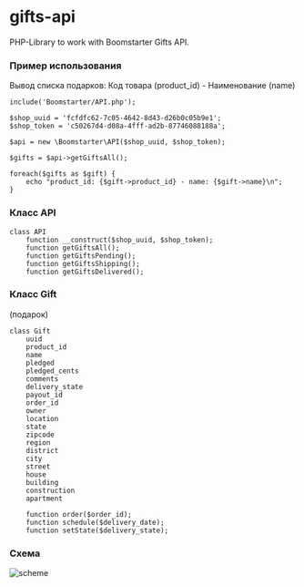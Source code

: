 gifts-api
=========

PHP-Library to work with Boomstarter Gifts API.


### Пример использования

Вывод списка подарков: Код товара (product_id) - Наименование (name)

    include('Boomstarter/API.php');

    $shop_uuid = 'fcfdfc62-7c05-4642-8d43-d26b0c05b9e1';
    $shop_token = 'c50267d4-d08a-4fff-ad2b-87746088188a';
    
    $api = new \Boomstarter\API($shop_uuid, $shop_token);
    
    $gifts = $api->getGiftsAll();
    
    foreach($gifts as $gift) {
        echo "product_id: {$gift->product_id} - name: {$gift->name}\n";
    }
    
### Класс API

    class API
        function __construct($shop_uuid, $shop_token);
        function getGiftsAll();
        function getGiftsPending();
        function getGiftsShipping();
        function getGiftsDelivered();

### Класс Gift

(подарок)

    class Gift
        uuid
        product_id
        name
        pledged
        pledged_cents
        comments
        delivery_state
        payout_id
        order_id
        owner
        location
        state
        zipcode
        region
        district
        city
        street
        house
        building
        construction
        apartment
        
        function order($order_id);
        function schedule($delivery_date);
        function setState($delivery_state);
        
### Схема

![scheme](https://raw2.github.com/boomstarterru/gifts-api/master/doc/scheme.jpg)

